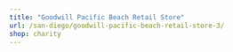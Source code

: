 ```yaml
---
title: "Goodwill Pacific Beach Retail Store"
url: /san-diego/goodwill-pacific-beach-retail-store-3/
shop: charity
---
```


